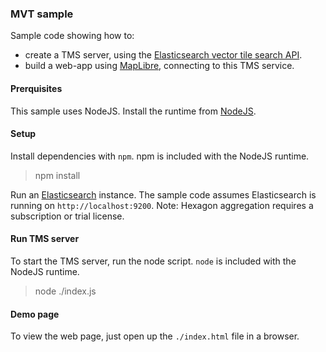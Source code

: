 

### MVT sample 

Sample code showing how to:
- create a TMS server, using the [Elasticsearch vector tile search API](https://www.elastic.co/guide/en/elasticsearch/reference/current/search-vector-tile-api.html).
- build a web-app using [MapLibre](https://maplibre.org/), connecting to this TMS service.

#### Prerquisites

This sample uses NodeJS. Install the runtime from [NodeJS](https://nodejs.dev/).


#### Setup

Install dependencies with `npm`. npm is included with the NodeJS runtime.

> npm install


Run an [Elasticsearch](https://www.elastic.co/downloads/elasticsearch) instance. The sample code assumes Elasticsearch is running on `http://localhost:9200`. Note: Hexagon aggregation requires a subscription or trial license.


#### Run TMS server

To start the TMS server, run the node script. `node` is included with the NodeJS runtime.

> node ./index.js

#### Demo page

To view the web page, just open up the `./index.html` file in a browser.

